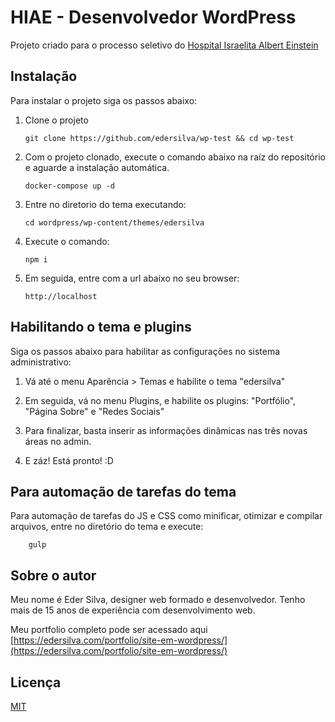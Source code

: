 # HIAE - Desenvolvedor WordPress

Projeto criado para o processo seletivo do [Hospital Israelita Albert Einstein](https://www.einstein.br/Pages/Home.aspx)

## Instalação

Para instalar o projeto siga os passos abaixo:

1.  Clone o projeto

        git clone https://github.com/edersilva/wp-test && cd wp-test


2.  Com o projeto clonado, execute o comando abaixo na raíz do repositório e aguarde a instalação automática.

        docker-compose up -d

3.  Entre no diretorio do tema executando:

        cd wordpress/wp-content/themes/edersilva

4.  Execute o comando:

        npm i

5.  Em seguida, entre com a url abaixo no seu browser:

        http://localhost


## Habilitando o tema e plugins

Siga os passos abaixo para habilitar as configurações no sistema administrativo:

1.  Vá até o menu Aparência > Temas e habilite o tema "edersilva"


2.  Em seguida, vá no menu Plugins, e habilite os plugins: "Portfólio", "Página Sobre" e "Redes Sociais"

3.  Para finalizar, basta inserir as informações dinâmicas nas três novas áreas no admin.

3.  E záz! Está pronto! :D


## Para automação de tarefas do tema

Para automação de tarefas do JS e CSS como minificar, otimizar e compilar arquivos, entre no diretório do tema e execute:


        gulp

## Sobre o autor
Meu nome é Eder Silva, designer web formado e desenvolvedor. Tenho mais de 15 anos de experiência com desenvolvimento web.
  
Meu portfolio completo pode ser acessado aqui [https://edersilva.com/portfolio/site-em-wordpress/](https://edersilva.com/portfolio/site-em-wordpress/)

## Licença
[MIT](https://choosealicense.com/licenses/mit/)